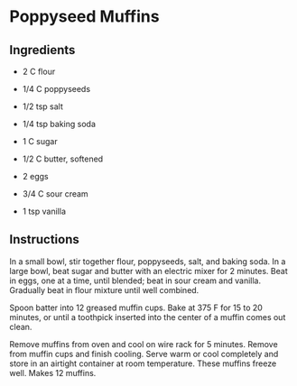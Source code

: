# Poppyseed Muffins

## Ingredients

- 2 C flour
- 1/4 C poppyseeds
- 1/2 tsp salt
- 1/4 tsp baking soda

- 1 C sugar
- 1/2 C butter, softened
- 2 eggs
- 3/4 C sour cream
- 1 tsp vanilla


## Instructions

In a small bowl,  stir together flour,  poppyseeds, salt, and baking soda.  In a
large bowl, beat sugar and butter with an electric mixer for 2 minutes.  Beat in
eggs, one at a time,  until blended;  beat in sour cream and vanilla.  Gradually
beat in flour mixture until well combined.

Spoon batter into 12 greased muffin cups. Bake at 375 F for 15 to 20 minutes, or
until a toothpick inserted into the center of a muffin comes out clean.

Remove muffins from oven and cool on wire rack for 5 minutes. Remove from muffin
cups and finish cooling.  Serve warm or cool completely and store in an airtight
container at room temperature.  These muffins freeze well.  Makes 12 muffins.
